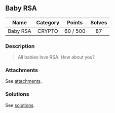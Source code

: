 ## Baby RSA

|  Name  |  Category  |  Points  |  Solves  |
| :----: | :----: | :----: | :----: |
|  Baby RSA  |  CRYPTO  |  60 / 500  |  87  |

### Description
> All babies love RSA. How about you?

### Attachments
See [attachments](https://github.com/roadicing/ctf-writeups/tree/main/2020/asisctf-quals/baby-rsa/attachments).

### Solutions
See [solutions](https://github.com/roadicing/ctf-writeups/tree/main/2020/asisctf-quals/baby-rsa/solutions).
